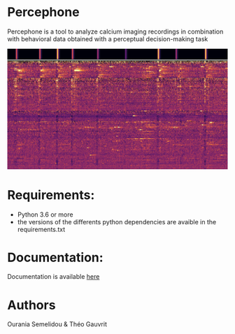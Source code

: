 # Percephone
Percephone is a tool to analyze calcium imaging recordings in combination with behavioral data obtained with a perceptual decision-making task

![image info](./docs/source/images/dff_trace_example2.png)

# Requirements:
  - Python 3.6 or more
  - the versions of the differents python dependencies are avaible in the requirements.txt

# Documentation:
Documentation is available [here](https://percephone.readthedocs.io/en/latest/)

# Authors
Ourania Semelidou & Théo Gauvrit
